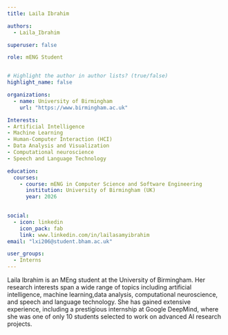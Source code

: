 ```yaml
---
title: Laila Ibrahim

authors:
  - Laila_Ibrahim

superuser: false

role: mENG Student 


# Highlight the author in author lists? (true/false)
highlight_name: false

organizations:
  - name: University of Birmingham
    url: "https://www.birmingham.ac.uk"

Interests:
- Artificial Intelligence
- Machine Learning
- Human-Computer Interaction (HCI)
- Data Analysis and Visualization
- Computational neuroscience
- Speech and Language Technology

education:
  courses:
    - course: mENG in Computer Science and Software Engineering
      institution: University of Birmingham (UK)
      year: 2026
  

social:
  - icon: linkedin
    icon_pack: fab
    link: www.linkedin.com/in/lailasamyibrahim
email: "lxi206@student.bham.ac.uk"

user_groups:
  - Interns
---
```


Laila Ibrahim is an MEng student at the University of Birmingham. Her research interests span a wide range of topics including artificial intelligence, machine learning,data analysis, computational neuroscience, and speech and language technology. She has gained extensive experience, including a prestigious internship at Google DeepMind, where she was one of only 10 students selected to work on advanced AI research projects. 


